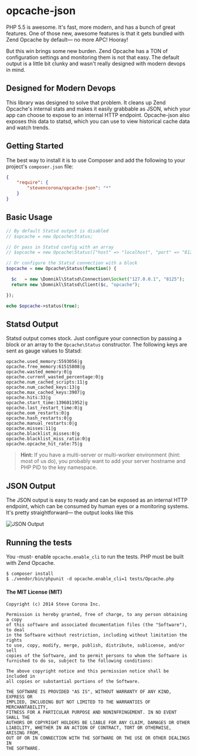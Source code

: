 # opcache-json

PHP 5.5 is awesome. It's fast, more modern, and has a bunch of great features. One of those new, awesome features is that it gets bundled with Zend Opcache by default— no more APC! Hooray!

But this win brings some new burden. Zend Opcache has a TON of configuration settings and monitoring them is not that easy. The default output is a little bit clunky and wasn't really designed with modern devops in mind.

## Designed for Modern Devops
This library was designed to solve that problem. It cleans up Zend Opcache's internal stats and makes it easily grabbable as JSON, which your app can choose to expose to an internal HTTP endpoint. Opcache-json also exposes this data to statsd, which you can use to view historical cache data and watch trends.

## Getting Started
The best way to install it is to use Composer and add the following to your project's `composer.json` file:

```json
{
    "require": {
        "stevencorona/opcache-json": "*"
    }
}
```
    
## Basic Usage

```php
// By default Statsd output is disabled
// $opcache = new Opcache\Status;

// Or pass in Statsd config with an array
// $opcache = new Opcache\Status(["host" => "localhost", "port" => "8125"]);

// Or configure the Statsd connection with a block
$opcache = new Opcache\Status(function() {

  $c   = new \Domnikl\Statsd\Connection\Socket("127.0.0.1", "8125");
  return new \Domnikl\Statsd\Client($c, "opcache");

});

echo $opcache->status(true);
```

## Statsd Output

Statsd output comes stock. Just configure your connection by passing a block or an array to the `Opcache\Status` constructor. The following keys are sent as gauge values to Statsd:

```
opcache.used_memory:5593056|g
opcache.free_memory:61515808|g
opcache.wasted_memory:0|g
opcache.current_wasted_percentage:0|g
opcache.num_cached_scripts:11|g
opcache.num_cached_keys:13|g
opcache.max_cached_keys:3907|g
opcache.hits:33|g
opcache.start_time:1396011952|g
opcache.last_restart_time:0|g
opcache.oom_restarts:0|g
opcache.hash_restarts:0|g
opcache.manual_restarts:0|g
opcache.misses:11|g
opcache.blacklist_misses:0|g
opcache.blacklist_miss_ratio:0|g
opcache.opcache_hit_rate:75|g
```

> **Hint:** If you have a multi-server or multi-worker environment (hint: most of us do), you probably want to add your server hostname and PHP PID to the key namespace.


## JSON Output
The JSON output is easy to ready and can be exposed as an internal HTTP endpoint, which can be consumed by human eyes or a monitoring systems. It's pretty straightforward— the output looks like this</p>

![JSON Output](http://stevencorona.github.io/opcache-json/images/screenshot.png)

## Running the tests

You -must- enable `opcache.enable_cli` to run the tests. PHP must be built with Zend Opcache.

```
$ composer install
$ ./vendor/bin/phpunit -d opcache.enable_cli=1 tests/Opcache.php
```

#### The MIT License (MIT)

    Copyright (c) 2014 Steve Corona Inc.

    Permission is hereby granted, free of charge, to any person obtaining a copy
    of this software and associated documentation files (the "Software"), to deal
    in the Software without restriction, including without limitation the rights
    to use, copy, modify, merge, publish, distribute, sublicense, and/or sell
    copies of the Software, and to permit persons to whom the Software is
    furnished to do so, subject to the following conditions:

    The above copyright notice and this permission notice shall be included in
    all copies or substantial portions of the Software.

    THE SOFTWARE IS PROVIDED "AS IS", WITHOUT WARRANTY OF ANY KIND, EXPRESS OR
    IMPLIED, INCLUDING BUT NOT LIMITED TO THE WARRANTIES OF MERCHANTABILITY,
    FITNESS FOR A PARTICULAR PURPOSE AND NONINFRINGEMENT. IN NO EVENT SHALL THE
    AUTHORS OR COPYRIGHT HOLDERS BE LIABLE FOR ANY CLAIM, DAMAGES OR OTHER
    LIABILITY, WHETHER IN AN ACTION OF CONTRACT, TORT OR OTHERWISE, ARISING FROM,
    OUT OF OR IN CONNECTION WITH THE SOFTWARE OR THE USE OR OTHER DEALINGS IN
    THE SOFTWARE.
